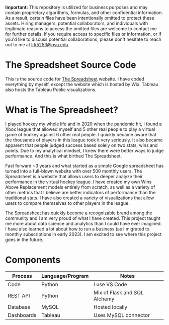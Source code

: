 **Important:** This repository is utilized for business purposes and may contain proprietary algorithms, formulas, and other confidential information. As a result, certain files have been intentionally omitted to protect these assets. Hiring managers, potential collaborators, and individuals with legitimate reasons to access the omitted files are welcome to contact me for further details. If you require access to specific files or information, or if you'd like to discuss potential collaborations, please don't hesitate to reach out to me at [lrk5253@psu.edu](mailto:lrk5253@psu.edu).

# The Spreadsheet Source Code

This is the source code for [The Spreadsheet](https://www.thespreadsheet.net) website. I have coded everything by myself, except the website which is hosted by Wix. Tableau also hosts the Tableau Public visualizations.

# What is The Spreadsheet?

I played hockey my whole life and in 2020 when the pandemic hit, I found a Xbox league that allowed myself and 5 other real people to play a virtual game of hockey against 6 other real people. I quickly became aware that the thousands of players in this league took it very seriously. It also became apparent that people judged success based solely on two stats; wins and points. Due to my analytical mindset, I knew there were better ways to judge performance. And this is what birthed The Spreadsheet.

Fast forward ~3 years and what started as a simple Google spreadsheet has turned into a full-blown website with over 500 monthly users. The Spreadsheet is a website that allows users to deeper analyze their performance in the virtual hockey league. I have created my own Wins Above Replacement models entirely from scratch, as well as a variety of other metrics that I believe are better indicators of performance than the traditional stats. I have also created a variety of visualizations that allow users to compare themselves to other players in the league.

The Spreadsheet has quickly become a recognizable brand among the community and I am very proud of what I have created. This project taught me more about data science and analytics than I could have ever imagined. I have also learned a lot about how to run a business (as I migrated to monthly subscriptions in early 2023). I am excited to see where this project goes in the future.

# Components

|Process  | Language/Program |Notes|
|--|--|--|
|Code|Python|I use VS Code|
|REST API|Python|Mix of Flask and SQL Alchemy|
|Database|MySQL|Hosted locally|
|Dashboards|Tableau|Uses MySQL connector|
